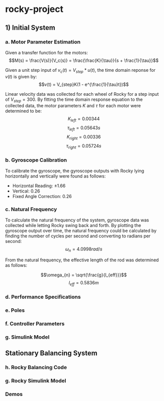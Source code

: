 # rocky-project

## 1) Initial System
### a. Motor Parameter Estimation
Given a transfer function for the motors:
$$M(s) = \frac{V(s)}{V_c(s)} = \frac{\frac{K}{\tau}}{s + \frac{1}{\tau}}$$

Given a unit step input of $v_c(t) = V_{step} * u(t)$, the time domain reponse for $v(t)$ is given by:
$$v(t) = V_{step}K(1 - e^{\frac{1}{\tau}t})$$

Linear velocity data was collected for each wheel of Rocky for a step input of $V_{step} = 300$. By fitting the time domain response equation to the collected data, the motor parameters $K$ and $\tau$ for each motor were determined to be:
$$K_{left} = 0.00344$$
$$\tau_{left} = 0.05643s$$
$$K_{right} = 0.00336$$
$$\tau_{right} = 0.05724s$$

<!--TODO: Motor cal curve fit plot-->

### b. Gyroscope Calibration
To calibrate the gyroscope, the gyroscope outputs with Rocky lying horizontally and vertically were found as follows:

- Horizontal Reading: $\pm 1.66$
- Vertical: 0.26
- Fixed Angle Correction: 0.26

### c. Natural Frequency
To calculate the natural frequency of the system, gyroscope data was collected while letting Rocky swing back and forth. By plotting the gyroscope output over time, the natural frequency could be calculated by finding the number of cycles per second and converting to radians per second:
$$\omega_{n} = 4.0998 rad/s$$

From the natural frequency, the effective length of the rod was determined as follows:

$$\omega_{n} = \sqrt{\frac{g}{l_{eff}}}$$
$$l_{eff} = 0.5836m$$

<!--TODO: Gyro cal plot-->

### d. Performance Specifications
### e. Poles
### f. Controller Parameters
### g. Simulink Model
<!--TODO: Picture of Simlink block model-->

## Stationary Balancing System
### h. Rocky Balancing Code
### g. Rocky Simulink Model
### Demos
